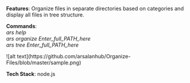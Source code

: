<b>Features</b>: Organize files in separate directories based on categories and display all files in tree structure.
<div><b>Commands</b>:</div>
<div><i>ars help</div></i>
<div><i>ars organize Enter_full_PATH_here</div></i>
<div><i>ars tree Enter_full_PATH_here</div></i>
<p></p>
![alt text](https://github.com/arsalanhub/Organize-Files/blob/master/sample.png)

<p></p>
<div><b>Tech Stack</b>: node.js</div>

